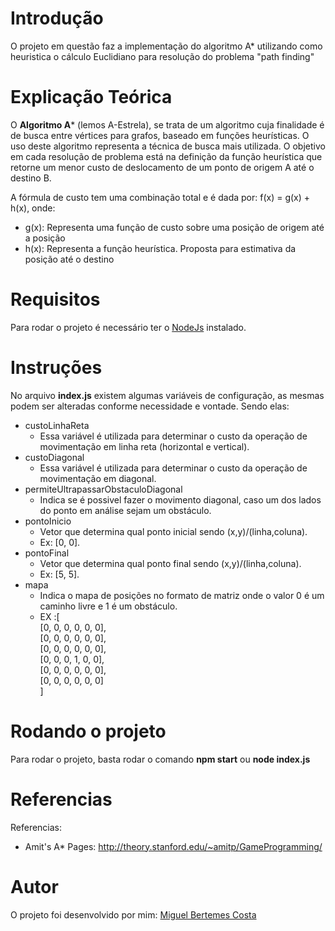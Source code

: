 # Introdução
O projeto em questão faz a implementação do algoritmo A* utilizando como heuristica o cálculo Euclidiano para resolução do problema "path finding"
# Explicação Teórica
O **Algoritmo A*** (lemos A-Estrela), se trata de um algoritmo cuja finalidade é de busca entre vértices para grafos, baseado em funções heurísticas. O uso deste algoritmo representa a técnica de busca mais utilizada.
O objetivo em cada resolução de problema está na definição da função heurística que retorne um menor custo de deslocamento de um ponto de origem A até o destino B.

A fórmula de custo tem uma combinação total e é dada por:
f(x) = g(x) + h(x), onde:
- g(x): Representa uma função de custo sobre uma posição de origem até a posição
- h(x): Representa a função heurística. Proposta para estimativa da posição até o destino
# Requisitos
Para rodar o projeto é necessário ter o [NodeJs](https://nodejs.org/en/) instalado.
# Instruções
No arquivo **index.js** existem algumas variáveis de configuração, as mesmas podem ser alteradas conforme necessidade e vontade. Sendo elas:
- custoLinhaReta
  - Essa variável é utilizada para determinar o custo da operação de movimentação em linha reta (horizontal e vertical).
- custoDiagonal
  - Essa variável é utilizada para determinar o custo da operação de movimentação em diagonal.
- permiteUltrapassarObstaculoDiagonal 
  - Indica se é possivel fazer o movimento diagonal, caso um dos lados do ponto em análise sejam um obstáculo.
- pontoInicio 
  - Vetor que determina qual ponto inicial sendo (x,y)/(linha,coluna).
  - Ex: [0, 0].
- pontoFinal 
  - Vetor que determina qual ponto final sendo (x,y)/(linha,coluna).
  - Ex: [5, 5].
- mapa
  - Indica o mapa de posições no formato de matriz onde o valor 0 é um caminho livre e 1 é um obstáculo.
  - EX :[\
    [0, 0, 0, 0, 0, 0],\
    [0, 0, 0, 0, 0, 0],\
    [0, 0, 0, 0, 0, 0],\
    [0, 0, 0, 1, 0, 0],\
    [0, 0, 0, 0, 0, 0],\
    [0, 0, 0, 0, 0, 0]\
]

# Rodando o projeto
Para rodar o projeto, basta rodar o comando **npm start** ou **node index.js**

# Referencias
Referencias:
 - Amit's A* Pages: http://theory.stanford.edu/~amitp/GameProgramming/
# Autor
O projeto foi desenvolvido por mim: [Miguel Bertemes Costa](https://www.linkedin.com/in/miguel-bertemes-costa-809257171/)